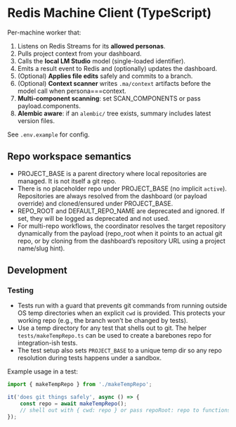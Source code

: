 # Redis Machine Client (TypeScript)

Per-machine worker that:
1) Listens on Redis Streams for its **allowed personas**.
2) Pulls project context from your dashboard.
3) Calls the **local LM Studio** model (single-loaded identifier).
4) Emits a result event to Redis and (optionally) updates the dashboard.
5) (Optional) **Applies file edits** safely and commits to a branch.
6) (Optional) **Context scanner** writes `.ma/context` artifacts before the model call when persona===context.
7) **Multi-component scanning**: set SCAN_COMPONENTS or pass payload.components.
8) **Alembic aware**: if an `alembic/` tree exists, summary includes latest version files.

See `.env.example` for config.

## Repo workspace semantics

- PROJECT_BASE is a parent directory where local repositories are managed. It is not itself a git repo.
- There is no placeholder repo under PROJECT_BASE (no implicit `active`). Repositories are always resolved from the dashboard (or payload override) and cloned/ensured under PROJECT_BASE.
- REPO_ROOT and DEFAULT_REPO_NAME are deprecated and ignored. If set, they will be logged as deprecated and not used.
- For multi-repo workflows, the coordinator resolves the target repository dynamically from the payload (repo_root when it points to an actual git repo, or by cloning from the dashboard’s repository URL using a project name/slug hint).

## Development

### Testing

- Tests run with a guard that prevents git commands from running outside OS temp directories when an explicit `cwd` is provided. This protects your working repo (e.g., the branch won’t be changed by tests).
- Use a temp directory for any test that shells out to git. The helper `tests/makeTempRepo.ts` can be used to create a barebones repo for integration-ish tests.
- The test setup also sets `PROJECT_BASE` to a unique temp dir so any repo resolution during tests happens under a sandbox.

Example usage in a test:

```ts
import { makeTempRepo } from './makeTempRepo';

it('does git things safely', async () => {
	const repo = await makeTempRepo();
	// shell out with { cwd: repo } or pass repoRoot: repo to functions under test
});
```
